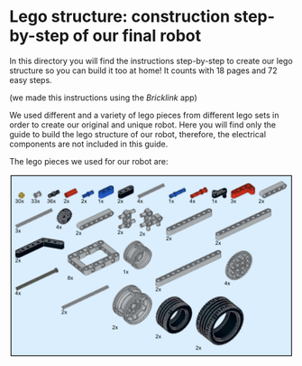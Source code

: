 # Lego structure: construction step-by-step of our final robot

In this directory you will find the instructions step-by-step to create our lego structure so you can build it too at home! It counts with 18 pages and 72 easy steps.

(we made this instructions using the _Bricklink_ app)

We used different and a variety of lego pieces from different lego sets in order to create our original and unique robot. Here you will find only the guide to build the lego structure of our robot, therefore, the electrical components are not included in this guide.

The lego pieces we used for our robot are:

<img src="Lego pieces our robot uses.png" width="800">

